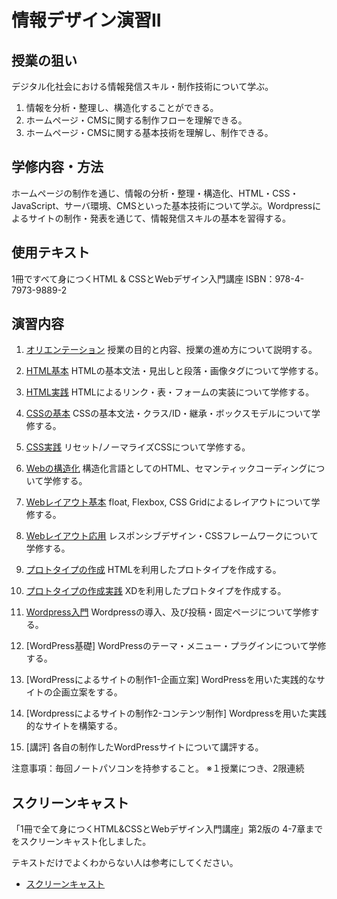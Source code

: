 # 情報デザイン演習II


## 授業の狙い

デジタル化社会における情報発信スキル・制作技術について学ぶ。

1. 情報を分析・整理し、構造化することができる。
2. ホームページ・CMSに関する制作フローを理解できる。
3. ホームページ・CMSに関する基本技術を理解し、制作できる。

## 学修内容・方法

ホームページの制作を通じ、情報の分析・整理・構造化、HTML・CSS・JavaScript、サーバ環境、CMSといった基本技術について学ぶ。Wordpressによるサイトの制作・発表を通じて、情報発信スキルの基本を習得する。

## 使用テキスト

1冊ですべて身につくHTML & CSSとWebデザイン入門講座
ISBN：978-4-7973-9889-2

## 演習内容

1. [オリエンテーション](./id_01.md)
授業の目的と内容、授業の進め方について説明する。

2. [HTML基本](./id_02.md)
HTMLの基本文法・見出しと段落・画像タグについて学修する。

3. [HTML実践](./id_03.md)
HTMLによるリンク・表・フォームの実装について学修する。

4. [CSSの基本](./id_04.md)
CSSの基本文法・クラス/ID・継承・ボックスモデルについて学修する。

5. [CSS実践](./id_05.md)
リセット/ノーマライズCSSについて学修する。

6. [Webの構造化](./id_06.md)
構造化言語としてのHTML、セマンティックコーディングについて学修する。

7. [Webレイアウト基本](./id_07.md)
float, Flexbox, CSS Gridによるレイアウトについて学修する。

8. [Webレイアウト応用](./id_08.md)
レスポンシブデザイン・CSSフレームワークについて学修する。

9. [プロトタイプの作成](./id_09.md)
HTMLを利用したプロトタイプを作成する。

10. [プロトタイプの作成実践](./id_10.md)
XDを利用したプロトタイプを作成する。

11. [Wordpress入門](./id_11.md)
Wordpressの導入、及び投稿・固定ページについて学修する。

12. [WordPress基礎]
WordPressのテーマ・メニュー・プラグインについて学修する。

13. [WordPressによるサイトの制作1-企画立案]
WordPressを用いた実践的なサイトの企画立案をする。

14. [Wordpressによるサイトの制作2-コンテンツ制作]
Wordpressを用いた実践的なサイトを構築する。

15. [講評]
各自の制作したWordPressサイトについて講評する。

注意事項：毎回ノートパソコンを持参すること。
※１授業につき、2限連続

## スクリーンキャスト
「1冊で全て身につくHTML&CSSとWebデザイン入門講座」第2版の
4-7章までをスクリーンキャスト化しました。

テキストだけでよくわからない人は参考にしてください。
- [スクリーンキャスト](https://www.youtube.com/watch?v=rEcsDLsZX3A&list=PLeaTO-zJc7wAbJBwSaILCWwVpbr7bZEEr)